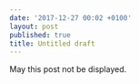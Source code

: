```yaml
---
date: '2017-12-27 00:02 +0100'
layout: post
published: true
title: Untitled draft
---
```

May this post not be displayed.
